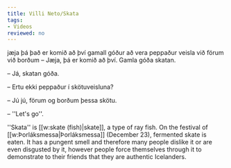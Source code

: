 ```yaml
---
title: Villi Neto/Skata
tags:
- Videos
reviewed: no
---
```

<vocabulary>
jæja
þá
það er komið að því
gamall
góður
að vera peppaður
veisla
við förum
við borðum
</vocabulary>
<Instagram
data-translate="true"
file="Video by villineto-Bru4gz7gSY7.mp4"
url="https://www.instagram.com/p/Bru4gz7gSY7/"
user_image="VilliNeto.jpg"
user_name="Villi Neto"
user_handle="villineto"
audio="06-skata.mp3">
– Jæja, þá er komið að því. Gamla góða skatan.

– Já, skatan góða.

– Ertu ekki peppaður í skötuveisluna?

– Jú jú, förum og borðum þessa skötu.

– ''Let's go''.

<div class="video-explanation" data-translate="no">
''Skata'' is [[w:skate (fish)|skate]], a type of ray fish. On the festival of [[w:Þorláksmessa|Þorláksmessa]] (December 23), fermented skate is eaten. It has a pungent smell and therefore many people dislike it or are even disgusted by it, however people force themselves through it to demonstrate to their friends that they are authentic Icelanders.
</div></Instagram>
